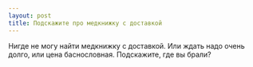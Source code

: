 ```yaml
---
layout: post 
title: Подскажите про медкнижку с доставкой 
--- 
```

Нигде не могу найти медкнижку с доставкой. Или ждать надо очень долго, или цена баснословная. Подскажите, где вы брали?